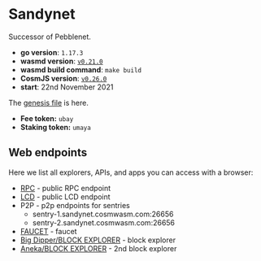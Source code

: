 # Sandynet

Successor of Pebblenet.

- **go version**: `1.17.3`
- **wasmd version**: [`v0.21.0`](https://github.com/CosmWasm/wasmd/releases/tag/v0.21.0)
- **wasmd build command**: `make build`
- **CosmJS version**: [`v0.26.0`](https://github.com/cosmos/cosmjs/releases/tag/v0.26.0)
- **start**: 22nd November 2021

The [genesis file](./config/genesis.json) is here.

- **Fee token:** `ubay`
- **Staking token:** `umaya`

## Web endpoints

Here we list all explorers, APIs, and apps you can access with a browser:

* [RPC](https://rpc.sandynet.cosmwasm.com) - public RPC endpoint
* [LCD](https://lcd.sandynet.cosmwasm.com) - public LCD endpoint
* P2P - p2p endpoints for sentries
  * sentry-1.sandynet.cosmwasm.com:26656
  * sentry-2.sandynet.cosmwasm.com:26656
* [FAUCET](https://faucet.sandynet.cosmwasm.com) - faucet
* [Big Dipper/BLOCK EXPLORER](https://block-explorer.sandynet.cosmwasm.com) - block explorer
* [Aneka/BLOCK EXPLORER](https://sandynet.aneka.io) - 2nd block explorer
